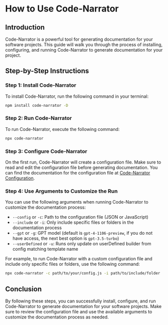 # How to Use Code-Narrator

## Introduction

Code-Narrator is a powerful tool for generating documentation for your software projects. This guide will walk you through the process of installing, configuring, and running Code-Narrator to generate documentation for your project.

## Step-by-Step Instructions

### Step 1: Install Code-Narrator

To install Code-Narrator, run the following command in your terminal:

```bash
npm install code-narrator -D
```

### Step 2: Run Code-Narrator

To run Code-Narrator, execute the following command:

```bash
npx code-narrator
```

### Step 3: Configure Code-Narrator

On the first run, Code-Narrator will create a configuration file. Make sure to read and edit the configuration file before generating documentation. You can find the documentation for the configuration file at [Code-Narrator Configuration](https://github.com/ffrappo/code-narrator-turbo/blob/master/docs/Configuration/code-narrator.config.js.md).

### Step 4: Use Arguments to Customize the Run

You can use the following arguments when running Code-Narrator to customize the documentation process:

- `--config` or `-c`: Path to the configuration file (JSON or JavaScript)
- `--include` or `-i`: Only include specific files or folders in the documentation process
- `--gpt` or `-g`: GPT model (default is `gpt-4-1106-preview`, if you do not have access, the next best option is `gpt-3.5-turbo`)
- `--userDefined` or `-u`: Runs only update on userDefined builder from config matching template name

For example, to run Code-Narrator with a custom configuration file and include only specific files or folders, use the following command:

```bash
npx code-narrator -c path/to/your/config.js -i path/to/include/folder
```

## Conclusion

By following these steps, you can successfully install, configure, and run Code-Narrator to generate documentation for your software projects. Make sure to review the configuration file and use the available arguments to customize the documentation process as needed.